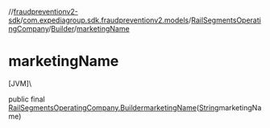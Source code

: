 //[fraudpreventionv2-sdk](../../../../index.md)/[com.expediagroup.sdk.fraudpreventionv2.models](../../index.md)/[RailSegmentsOperatingCompany](../index.md)/[Builder](index.md)/[marketingName](marketing-name.md)

# marketingName

[JVM]\

public final [RailSegmentsOperatingCompany.Builder](index.md)[marketingName](marketing-name.md)([String](https://docs.oracle.com/javase/8/docs/api/java/lang/String.html)marketingName)

